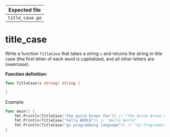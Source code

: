 | Expected file   |
| --------------- |
| `title_case.go` |

# title_case

Write a function `TitleCase` that takes a string `s` and returns the string in title case (the first letter of each word is capitalized, and all other letters are lowercase).

**Function definition:**

```go
func TitleCase(s string) string {

}
```

Example:

```go
func main() {
    fmt.Println(TitleCase("the quick brown fox")) // "The Quick Brown Fox"
    fmt.Println(TitleCase("hello WORLD")) // "Hello World"
    fmt.Println(TitleCase("go programming language")) // "Go Programming Language"
}
```

